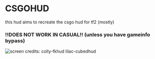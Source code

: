 # CSGOHUD
this hud aims to recreate the csgo hud for tf2 (mostly)
### !!DOES NOT WORK IN CASUAL!! (unless you have gameinfo bypass)
![screen](https://i.imgur.com/ZE974QD.jpeg)
credits:
colly-fkhud
lilac-cubedhud

